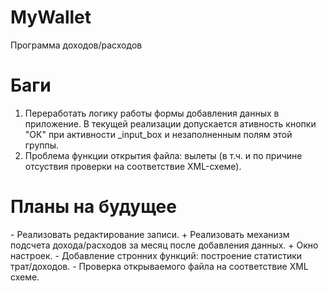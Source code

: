 MyWallet
========

Программа доходов/расходов

Баги
========
1. Переработать логику работы формы добавления данных в приложение. В текущей реализации допускается ативность кнопки "ОК" при активности \_input\_box и незаполненным полям этой группы.
2. Проблема функции открытия файла: вылеты (в т.ч. и по причине отсуствия проверки на соответствие XML-схеме). 

Планы на будущее
========
\-  Реализовать редактирование записи.
\+  Реализовать механизм подсчета дохода/расходов за месяц после добавления данных.
\+  Окно настроек.
\- Добавление стронних функций: построение статистики трат/доходов.
\- Проверка открываемого файла на соответствие XML схеме.
